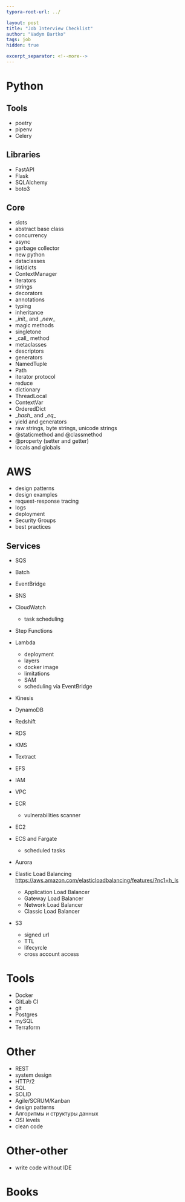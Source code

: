 ```yaml
---
typora-root-url: ../

layout: post
title: "Job Interview Checklist"
author: "Vadym Bartko"
tags: job
hidden: true

excerpt_separator: <!--more-->
---
```


# Python

## Tools

* poetry
* pipenv
* Celery

## Libraries

* FastAPI
* Flask
* SQLAlchemy
* boto3

## Core

* slots
* abstract base class
* concurrency
* async
* garbage collector
* new python 
* dataclasses
* list/dicts
* ContextManager
* iterators
* strings
* decorators
* annotations
* typing
* inheritance
* \__init__ and \__new__
* magic methods
* singletone
* \_call_ method
* metaclasses
* descriptors
* generators
* NamedTuple
* Path
* iterator protocol
* reduce
* dictionary
* ThreadLocal
* ContextVar
* OrderedDict
* \__hash__  and  \__eq__
* yield and generators
* raw strings, byte strings, unicode strings
* @staticmethod and @classmethod
* @property (setter and getter)
* locals and globals

# AWS

* design patterns
* design examples
* request-response tracing
* logs
* deployment
* Security Groups
* best practices

## Services

* SQS
* Batch
* EventBridge
* SNS
* CloudWatch
   * task scheduling
* Step Functions
* Lambda
   * deployment
   * layers
   * docker image
   * limitations
   * SAM
   * scheduling via EventBridge
* Kinesis
* DynamoDB
* Redshift
* RDS
* KMS
* Textract
* EFS
* IAM
* VPC
* ECR
   * vulnerabilities scanner

* EC2
* ECS and Fargate
   * scheduled tasks

* Aurora
* Elastic Load Balancing <https://aws.amazon.com/elasticloadbalancing/features/?nc1=h_ls>
   * Application Load Balancer
   * Gateway Load Balancer
   * Network Load Balancer
   * Classic Load Balancer
* S3
  * signed url
  * TTL
  * lifecyrcle
  * cross account access



# Tools

* Docker
* GitLab CI
* git
* Postgres
* mySQL
* Terraform



# Other

* REST
* system design
* HTTP/2
* SQL
* SOLID
* Agile/SCRUM/Kanban
* design patterns
* Алгоритмы и структуры данных
* OSI levels
* clean code



# Other-other

* write code without IDE

# Books

